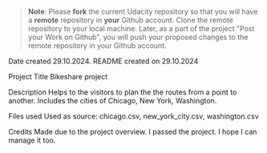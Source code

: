 >**Note**: Please **fork** the current Udacity repository so that you will have a **remote** repository in **your** Github account. Clone the remote repository to your local machine. Later, as a part of the project "Post your Work on Github", you will push your proposed changes to the remote repository in your Github account.

Date created
29.10.2024. README created on 29.10.2024

Project Title
Bikeshare project

Description
Helps to the visitors to plan the the routes from a point to another. Includes the cities of Chicago, New York, Washington.

Files used
Used as source: chicago.csv, new_york_city.csv, washington.csv

Credits
Made due to the project overview. I passed the project. I hope I can manage it too.
